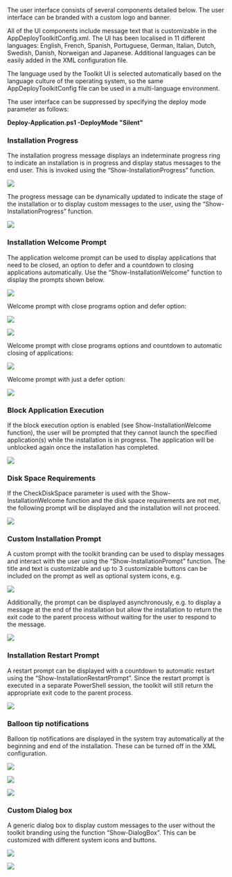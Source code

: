 The user interface consists of several components detailed below. The user interface can be branded with a custom logo and banner.

All of the UI components include message text that is customizable in the AppDeployToolkitConfig.xml. The UI has been localised in 11 different languages: English, French, Spanish, Portuguese, German, Italian, Dutch, Swedish, Danish, Norweigan and Japanese. Additional languages can be easily added in the XML configuration file.

The language used by the Toolkit UI is selected automatically based on the language culture of the operating system, so the same AppDeployToolkitConfig file can be used in a multi-language environment.

The user interface can be suppressed by specifying the deploy mode parameter as follows:

**Deploy-Application.ps1 -DeployMode "Silent"**

### Installation Progress

The installation progress message displays an indeterminate progress ring to indicate an installation is in progress and display status messages to the end user. This is invoked using the “Show-InstallationProgress” function.

![](images/image3.png)

The progress message can be dynamically updated to indicate the stage of the installation or to display custom messages to the user, using the “Show-InstallationProgress” function.

![](images/image4.png)

### Installation Welcome Prompt

The application welcome prompt can be used to display applications that need to be closed, an option to defer and a countdown to closing applications automatically. Use the “Show-InstallationWelcome” function to display the prompts shown below.

![](images/image5.png)

Welcome prompt with close programs option and defer option:

![](images/image6.png)

![](images/image7.png)

Welcome prompt with close programs options and countdown to automatic closing of applications:

![](images/image8.png)

Welcome prompt with just a defer option:

![](images/image9.png)

### Block Application Execution

If the block execution option is enabled (see Show-InstallationWelcome function), the user will be prompted that they cannot launch the specified application(s) while the installation is in progress. The application will be unblocked again once the installation has completed.

![](images/image10.png)

### Disk Space Requirements

If the CheckDiskSpace parameter is used with the Show-InstallationWelcome function and the disk space requirements are not met, the following prompt will be displayed and the installation will not proceed.

![](images/image11.png)

### Custom Installation Prompt 

A custom prompt with the toolkit branding can be used to display messages and interact with the user using the “Show-InstallationPrompt” function. The title and text is customizable and up to 3 customizable buttons can be included on the prompt as well as optional system icons, e.g.

![](images/image12.png)

Additionally, the prompt can be displayed asynchronously, e.g. to display a message at the end of the installation but allow the installation to return the exit code to the parent process without waiting for the user to respond to the message.

![](images/image13.png)

### Installation Restart Prompt

A restart prompt can be displayed with a countdown to automatic restart using the “Show-InstallationRestartPrompt”. Since the restart prompt is executed in a separate PowerShell session, the toolkit will still return the appropriate exit code to the parent process.

![](images/image14.png)

### Balloon tip notifications

Balloon tip notifications are displayed in the system tray automatically at the beginning and end of the installation. These can be turned off in the XML configuration.

![](images/image15.png)

![](images/image16.png)

![](images/image17.png)

### Custom Dialog box

A generic dialog box to display custom messages to the user without the toolkit branding using the function “Show-DialogBox”. This can be customized with different system icons and buttons.

![](images/image18.png)

![](images/image19.png)
